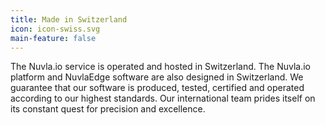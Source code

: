 ```yaml
---
title: Made in Switzerland
icon: icon-swiss.svg
main-feature: false
---
```


The Nuvla.io service is operated and hosted in Switzerland. The Nuvla.io platform and NuvlaEdge software are also designed in Switzerland. We guarantee that our software is produced, tested, certified and operated according to our highest standards. Our international team prides itself on its constant quest for precision and excellence.
